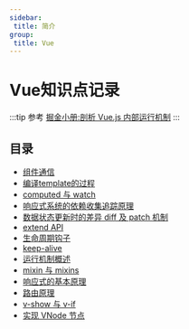 ```yaml
---
sidebar:
 title: 简介
group:
 title: Vue
---
```

# Vue知识点记录
:::tip 参考
[掘金小册:剖析 Vue.js 内部运行机制](https://juejin.im/book/5a36661851882538e2259c0f)
:::

## 目录
* [组件通信](./communicate.md)
* [编译template的过程](./compile.md)
* [computed 与 watch](./computed.md)
* [响应式系统的依赖收集追踪原理](./dep.md)
* [数据状态更新时的差异 diff 及 patch 机制](./diff.md)
* [extend API](./extend.md)
* [生命周期钩子](./hook.md)
* [keep-alive](./keep-alive.md)
* [运行机制概述](./mechanism.md)
* [mixin 与 mixins](./mixin.md)
* [响应式的基本原理](./responsive.md)
* [路由原理](./routing.md)
* [v-show 与 v-if](./showif.md)
* [实现 VNode 节点](./vnode.md)